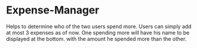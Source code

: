 # Expense-Manager
Helps to determine who of the two users spend more.
Users can simply add at most 3 expenses as of now.
One spending more will have his name to be displayed at the bottom.
with the amount he spended more than the other.
